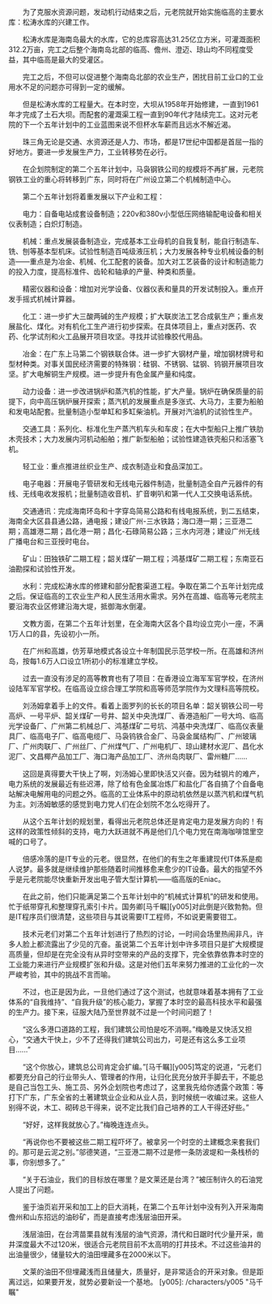 　　为了克服水资源问题，发动机行动结束之后，元老院就开始实施临高的主要水库：松涛水库的兴建工作。

　　松涛水库是海南岛最大的水库，它的总库容高达31.25亿立方米，可灌溉面积312.2万亩，完工之后整个海南岛北部的临高、儋州、澄迈、琼山均不同程度受益，其中临高是最大的受灌区。

　　完工之后，不但可以促进整个海南岛北部的农业生产，困扰目前工业口的工业用水不足的问题亦可得到一定的缓解。

　　但是松涛水库的工程量大。在本时空，大坝从1958年开始修建，一直到1961年才完成了土石大坝。而配套的灌溉渠工程一直到90年代才陆续完工。这对元老院的下一个五年计划中的工业蓝图来说不但杯水车薪而且远水不解近渴。

　　珠三角无论是交通、水资源还是人力、市场，都是17世纪中国都是首屈一指的好地方。要进一步发展生产力，工业转移势在必行。

　　在企划院制定的第二个五年计划中，马袅钢铁公司的规模将不再扩展，元老院钢铁工业的重心将转移到广东，同时将在广州设立第二个机械制造中心。

　　第二个五年计划将着重发展以下产业和工程：

　　电力：自备电站成套设备制造；220v和380v小型低压网络输配电设备和相关仪表制造；白炽灯制造。

　　机械：重点发展装备制造业，完成基本工业母机的自我复制，能自行制造车、铣、刨等基本型机床。试验性制造百吨级液压机；大力发展各种专业机械设备的制造——重点是为冶金、机械、化工配套的装备。加大对工艺装备的设计和制造能力的投入力度，提高标准件、齿轮和轴承的产量、种类和质量。

　　精密仪器和设备：增加对光学设备、仪器仪表和量具的开发试制投入。重点开发手摇式机械计算器。

　　化工：进一步扩大三酸两碱的生产规模；扩大联炭法工艺合成氨生产；重点发展盐化、煤化。对有机化工生产进行初步探索。在具体项目上，重点对医药、农药、化学试剂和火工品展开项目攻坚。寻找并试验橡胶代用品。

　　冶金：在广东上马第二个钢铁联合体。进一步扩大钢材产量，增加钢材牌号和型材种类。对事关国民经济需要的特殊钢：硅钢、不锈钢、锰钢、钨钢开展项目攻坚。扩大电解铜生产规模。进一步提升有色金属产量和纯度。

　　动力设备：进一步改进锅炉和蒸汽机的性能，扩大产量。锅炉在确保质量的前提下，向中高压锅炉展开探索；蒸汽机的发展重点是多涨式、大马力，主要为船舶和发电站配套。批量制造小型单缸和多缸柴油机。开展对汽油机的试验性生产。

　　交通工具：系列化、标准化生产蒸汽机车头和车皮；在大中型船只上推广铁肋木壳技术；大力发展内河机动船舶；推广新型船舶；试验性建造铁壳船只和活塞飞机。

　　轻工业：重点推进丝织业生产、成衣制造业和食品深加工。

　　电子电器：开展电子管研发和无线电元器件制造，批量制造全自产元器件的有线、无线电收发报机；批量制造收音机、扩音喇叭和第一代人工交换电话系统。

　　交通通讯：完成海南环岛和十字穿岛简易公路和有线电报系统，到二五结束，海南全大区县县通公路，通电报；建设广州-三水铁路；海口港一期；三亚港二期；高雄港二期；昌化港一期；昌化-石碌简易公路；三水内河港；建设广州无线广播电台和三亚授时电台。

　　矿山：田独铁矿二期工程；韶关煤矿一期工程；鸿基煤矿二期工程；东南亚石油勘探和试验性开发。

　　水利：完成松涛水库的修建和部分配套渠道工程。争取在第二个五年计划完成之后。保证临高的工农业生产和人民生活用水需求。另外在高雄、临高等元老院主要沿海农业区修建沿海大堤，抵御海水倒灌。

　　文教方面，在第二个五年计划里，在全海南大区各个县均设立完小一座，不满1万人口的县，先设初小一所。

　　在广州和高雄，仿芳草地模式各设立十年制国民示范学校一所。在高雄和济州岛，按每1.6万人口设立1所初小的标准建立学校。

　　过去一直没有涉足的高等教育也有了项目：在香港设立海军军官学校，在济州设陆军军官学校。在临高设立综合理工学院和高等师范学院作为文理科高等院校。

　　刘汤姆拿着手上的文件。看着上面罗列的长长的项目名单：韶关钢铁公司一号高炉、一号平炉、韶关煤矿一号井、韶关中央洗煤厂、香港造船厂一号大坞、临高光学设备厂、广州第二机械总厂、鸿基煤矿二号坑、鸿基中央洗煤厂、临高仪表量具厂、临高电子厂、临高电缆厂、马袅钨铁合金厂、马袅金属结构厂、广州玻璃厂、广州肉联厂、广州丝厂、广州煤气厂、广州电机厂、琼山建材水泥厂、昌化水泥厂、文昌椰产品加工厂、海口海产品加工厂、济州岛肉联厂、雷州糖厂……

　　这回是真得要大干快上了啊，刘汤姆心里即快活又兴奋。因为硅钢片的难产，电力系统的发展最近有些迟滞，除了给有色金属冶炼厂和盐化厂各自搞了个自备电站解决电解用电的问题之外。临高的工业体系中的原动机依然是以蒸汽机和煤气机为主。刘汤姆敏感的感觉到电力党人们在企划院不怎么吃得开了。

　　从这个五年计划的规划里，看得出元老院总体还是肯定电力是发展方向的！有这样的政策性倾斜的支持，电力大跃进就不再是他们几个电力党在南海咖啡馆里空喊的口号了。

　　倍感冷落的是IT专业的元老。很显然，在他们的有生之年重建现代IT体系是痴人说梦。最多就是继续维护那些随着时间推移愈来愈少的IT设备。最大的指望不外乎是元老院能尽快重新开发出电子管大型计算机——临高版的Eniac。

　　在此之前，他们只能满足第二个五年计划中的“机械式计算机”的研发和使用。忙于纸带穿孔和整理穿孔索引卡片。国务卿[马千瞩][y005]对此倒是兴致勃勃。但是IT程序员们很清楚，这些项目与其说需要IT工程师，不如说更需要钳工。

　　技术元老们对第二个五年计划进行了热烈的讨论，一时间会场里热闹非凡，许多人脸上都流露出了少见的亢奋。虽说第二个五年计划中许多项目只是扩大规模提高质量，但却是在完全没有从异时空带来的产品的支撑下，完全依靠依靠本时空的工业能力来进行产业规模扩张和升级。这是对他们五年来努力推进的工业化的一次严峻考验，其中的挑战不言而喻。

　　不过，也正是因为此，一旦他们通过了这个测试，也就意味着基本拥有了工业体系的“自我维持”、“自我升级”的核心能力，掌握了本时空的最高科技水平和最强的生产力。接下来，征服大陆乃至世界就不过是一个时间问题了！

　　“这么多港口道路的工程，我们建筑公司怕是吃不消啊。”梅晚是又快活又担心，“交通大干快上，少不了还得我们建筑公司出力，可是还有这么多工业项目……”

　　“这个你放心，建筑总公司肯定会扩编。”[马千瞩][y005]笃定的说道，“元老们都要充分自己的行业带头人、管理者的作用，让归化民充分放开手脚去干，不能总是自己当包工头、施工员、另外企划院也考虑过了，这里我先给你透露个政策：等打下广东，广东全省的土著建筑业企业和从业人员，到时候统一收编过来。这些人别得不说，木工、砌砖总干得来，说不定比我们自己培养的工人干得还好些。”

　　“好好，这样我就放心了。”梅晚连连点头。

　　“再说你也不要被这些二期工程吓坏了。被拿另一个时空的土建概念来套我们的。那可是云泥之别。”邬德笑道，“三亚港二期不过是修一条防波堤和一条栈桥的事，你别想多了。”

　　“关于石油业，我们的目标放在哪里？是文莱还是台湾？”被压制许久的石油党人提出了问题。

　　鉴于油页岩开采和加工上的巨大消耗，在第二个五年计划中没有列入开采海南儋州和山东招远的油砂矿，而是直接考虑浅层油田开采。

　　浅层油田，在台湾苗栗县就有浅层的油气资源，清代和日踞时代少量开采，凿井深度最大不过120米，很适合元老院目前不太高明的打井技术。不过这些油井的出油量很少，储量较大的油田埋藏多在2000米以下。

　　文莱的油田不但埋藏浅而且储量大，质量好，是非常适合的开采对象。但是距离过远，如果要开发，就势必要新设一个基地。
[y005]: /characters/y005 "马千瞩"
